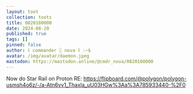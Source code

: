 ```yaml
---
layout: toot
collection: toots
title: 0820160000
date: 2024-08-20
published: true
tags: []
pinned: false
author: ⸸ commander ░ nova ⸸ :~$
avatar: /img/avatar/daemon.jpeg
mastodon: https://mastodon.online/@cmdr_nova/0820160000
---
```


Now do Star Rail on Proton RE: https://flipboard.com/@polygon/polygon-usmsh4o6z/-/a-Atn6vv1_Thaxla_uU03HGw%3Aa%3A785933440-%2F0
